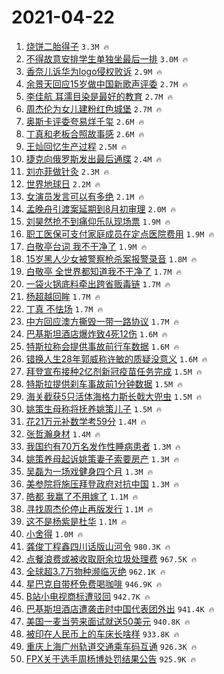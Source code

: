 # 2021-04-22

1. [烧饼二胎得子](https://s.weibo.com/weibo?q=%23%E7%83%A7%E9%A5%BC%E4%BA%8C%E8%83%8E%E5%BE%97%E5%AD%90%23&Refer=top) `3.3M 🔥`
1. [不得故意安排学生单独坐最后一排](https://s.weibo.com/weibo?q=%23%E4%B8%8D%E5%BE%97%E6%95%85%E6%84%8F%E5%AE%89%E6%8E%92%E5%AD%A6%E7%94%9F%E5%8D%95%E7%8B%AC%E5%9D%90%E6%9C%80%E5%90%8E%E4%B8%80%E6%8E%92%23&Refer=top) `3.0M 🔥`
1. [香奈儿诉华为logo侵权败诉](https://s.weibo.com/weibo?q=%23%E9%A6%99%E5%A5%88%E5%84%BF%E8%AF%89%E5%8D%8E%E4%B8%BAlogo%E4%BE%B5%E6%9D%83%E8%B4%A5%E8%AF%89%23&Refer=top) `2.9M 🔥`
1. [余景天回应15岁做中国新歌声评委](https://s.weibo.com/weibo?q=%23%E4%BD%99%E6%99%AF%E5%A4%A9%E5%9B%9E%E5%BA%9415%E5%B2%81%E5%81%9A%E4%B8%AD%E5%9B%BD%E6%96%B0%E6%AD%8C%E5%A3%B0%E8%AF%84%E5%A7%94%23&Refer=top) `2.7M 🔥`
1. [李佳航 耳濡目染是最好的教育](https://s.weibo.com/weibo?q=%E6%9D%8E%E4%BD%B3%E8%88%AA%20%E8%80%B3%E6%BF%A1%E7%9B%AE%E6%9F%93%E6%98%AF%E6%9C%80%E5%A5%BD%E7%9A%84%E6%95%99%E8%82%B2&Refer=top) `2.7M 🔥`
1. [周杰伦为女儿建粉红色城堡](https://s.weibo.com/weibo?q=%23%E5%91%A8%E6%9D%B0%E4%BC%A6%E4%B8%BA%E5%A5%B3%E5%84%BF%E5%BB%BA%E7%B2%89%E7%BA%A2%E8%89%B2%E5%9F%8E%E5%A0%A1%23&Refer=top) `2.7M 🔥`
1. [奥斯卡评委夸易烊千玺](https://s.weibo.com/weibo?q=%23%E5%A5%A5%E6%96%AF%E5%8D%A1%E8%AF%84%E5%A7%94%E5%A4%B8%E6%98%93%E7%83%8A%E5%8D%83%E7%8E%BA%23&Refer=top) `2.6M 🔥`
1. [丁真和老板合照故事感](https://s.weibo.com/weibo?q=%E4%B8%81%E7%9C%9F%E5%92%8C%E8%80%81%E6%9D%BF%E5%90%88%E7%85%A7%E6%95%85%E4%BA%8B%E6%84%9F&Refer=top) `2.6M 🔥`
1. [王灿回忆生产过程](https://s.weibo.com/weibo?q=%E7%8E%8B%E7%81%BF%E5%9B%9E%E5%BF%86%E7%94%9F%E4%BA%A7%E8%BF%87%E7%A8%8B&Refer=top) `2.5M 🔥`
1. [捷克向俄罗斯发出最后通牒](https://s.weibo.com/weibo?q=%23%E6%8D%B7%E5%85%8B%E5%90%91%E4%BF%84%E7%BD%97%E6%96%AF%E5%8F%91%E5%87%BA%E6%9C%80%E5%90%8E%E9%80%9A%E7%89%92%23&Refer=top) `2.4M 🔥`
1. [刘亦菲做针灸](https://s.weibo.com/weibo?q=%23%E5%88%98%E4%BA%A6%E8%8F%B2%E5%81%9A%E9%92%88%E7%81%B8%23&Refer=top) `2.3M 🔥`
1. [世界地球日](https://s.weibo.com/weibo?q=%23%E4%B8%96%E7%95%8C%E5%9C%B0%E7%90%83%E6%97%A5%23&Refer=top) `2.2M 🔥`
1. [女演员发言可以有多绝](https://s.weibo.com/weibo?q=%23%E5%A5%B3%E6%BC%94%E5%91%98%E5%8F%91%E8%A8%80%E5%8F%AF%E4%BB%A5%E6%9C%89%E5%A4%9A%E7%BB%9D%23&Refer=top) `2.1M 🔥`
1. [孟晚舟引渡案延期到8月初审理](https://s.weibo.com/weibo?q=%E5%AD%9F%E6%99%9A%E8%88%9F%E5%BC%95%E6%B8%A1%E6%A1%88%E5%BB%B6%E6%9C%9F%E5%88%B08%E6%9C%88%E5%88%9D%E5%AE%A1%E7%90%86&Refer=top) `2.0M 🔥`
1. [刘昊然抢不到痛仰乐队现场票](https://s.weibo.com/weibo?q=%23%E5%88%98%E6%98%8A%E7%84%B6%E6%8A%A2%E4%B8%8D%E5%88%B0%E7%97%9B%E4%BB%B0%E4%B9%90%E9%98%9F%E7%8E%B0%E5%9C%BA%E7%A5%A8%23&Refer=top) `1.9M 🔥`
1. [职工医保可支付家庭成员在定点医院费用](https://s.weibo.com/weibo?q=%E8%81%8C%E5%B7%A5%E5%8C%BB%E4%BF%9D%E5%8F%AF%E6%94%AF%E4%BB%98%E5%AE%B6%E5%BA%AD%E6%88%90%E5%91%98%E5%9C%A8%E5%AE%9A%E7%82%B9%E5%8C%BB%E9%99%A2%E8%B4%B9%E7%94%A8&Refer=top) `1.9M 🔥`
1. [白敬亭台词 我不干净了](https://s.weibo.com/weibo?q=%E7%99%BD%E6%95%AC%E4%BA%AD%E5%8F%B0%E8%AF%8D%20%E6%88%91%E4%B8%8D%E5%B9%B2%E5%87%80%E4%BA%86&Refer=top) `1.9M 🔥`
1. [15岁黑人少女被警察枪杀案报警录音](https://s.weibo.com/weibo?q=%2315%E5%B2%81%E9%BB%91%E4%BA%BA%E5%B0%91%E5%A5%B3%E8%A2%AB%E8%AD%A6%E5%AF%9F%E6%9E%AA%E6%9D%80%E6%A1%88%E6%8A%A5%E8%AD%A6%E5%BD%95%E9%9F%B3%23&Refer=top) `1.8M 🔥`
1. [白敬亭 全世界都知道我不干净了](https://s.weibo.com/weibo?q=%E7%99%BD%E6%95%AC%E4%BA%AD%20%E5%85%A8%E4%B8%96%E7%95%8C%E9%83%BD%E7%9F%A5%E9%81%93%E6%88%91%E4%B8%8D%E5%B9%B2%E5%87%80%E4%BA%86&Refer=top) `1.7M 🔥`
1. [一袋火锅底料牵出跨省贩毒链](https://s.weibo.com/weibo?q=%23%E4%B8%80%E8%A2%8B%E7%81%AB%E9%94%85%E5%BA%95%E6%96%99%E7%89%B5%E5%87%BA%E8%B7%A8%E7%9C%81%E8%B4%A9%E6%AF%92%E9%93%BE%23&Refer=top) `1.7M 🔥`
1. [杨超越回眸](https://s.weibo.com/weibo?q=%23%E6%9D%A8%E8%B6%85%E8%B6%8A%E5%9B%9E%E7%9C%B8%23&Refer=top) `1.7M 🔥`
1. [丁真 不怯场](https://s.weibo.com/weibo?q=%E4%B8%81%E7%9C%9F%20%E4%B8%8D%E6%80%AF%E5%9C%BA&Refer=top) `1.7M 🔥`
1. [中方回应澳方撕毁一带一路协议](https://s.weibo.com/weibo?q=%23%E4%B8%AD%E6%96%B9%E5%9B%9E%E5%BA%94%E6%BE%B3%E6%96%B9%E6%92%95%E6%AF%81%E4%B8%80%E5%B8%A6%E4%B8%80%E8%B7%AF%E5%8D%8F%E8%AE%AE%23&Refer=top) `1.7M 🔥`
1. [巴基斯坦酒店爆炸致4死12伤](https://s.weibo.com/weibo?q=%23%E5%B7%B4%E5%9F%BA%E6%96%AF%E5%9D%A6%E9%85%92%E5%BA%97%E7%88%86%E7%82%B8%E8%87%B44%E6%AD%BB12%E4%BC%A4%23&Refer=top) `1.6M 🔥`
1. [特斯拉称会提供事故前行车数据](https://s.weibo.com/weibo?q=%23%E7%89%B9%E6%96%AF%E6%8B%89%E7%A7%B0%E4%BC%9A%E6%8F%90%E4%BE%9B%E4%BA%8B%E6%95%85%E5%89%8D%E8%A1%8C%E8%BD%A6%E6%95%B0%E6%8D%AE%23&Refer=top) `1.6M 🔥`
1. [错换人生28年郭威称许敏的质疑没意义](https://s.weibo.com/weibo?q=%23%E9%94%99%E6%8D%A2%E4%BA%BA%E7%94%9F28%E5%B9%B4%E9%83%AD%E5%A8%81%E7%A7%B0%E8%AE%B8%E6%95%8F%E7%9A%84%E8%B4%A8%E7%96%91%E6%B2%A1%E6%84%8F%E4%B9%89%23&Refer=top) `1.6M 🔥`
1. [拜登宣布接种2亿剂新冠疫苗任务完成](https://s.weibo.com/weibo?q=%E6%8B%9C%E7%99%BB%E5%AE%A3%E5%B8%83%E6%8E%A5%E7%A7%8D2%E4%BA%BF%E5%89%82%E6%96%B0%E5%86%A0%E7%96%AB%E8%8B%97%E4%BB%BB%E5%8A%A1%E5%AE%8C%E6%88%90&Refer=top) `1.5M 🔥`
1. [特斯拉提供刹车事故前1分钟数据](https://s.weibo.com/weibo?q=%23%E7%89%B9%E6%96%AF%E6%8B%89%E6%8F%90%E4%BE%9B%E5%88%B9%E8%BD%A6%E4%BA%8B%E6%95%85%E5%89%8D1%E5%88%86%E9%92%9F%E6%95%B0%E6%8D%AE%23&Refer=top) `1.5M 🔥`
1. [海关截获5只活体海格力斯长戟大兜虫](https://s.weibo.com/weibo?q=%E6%B5%B7%E5%85%B3%E6%88%AA%E8%8E%B75%E5%8F%AA%E6%B4%BB%E4%BD%93%E6%B5%B7%E6%A0%BC%E5%8A%9B%E6%96%AF%E9%95%BF%E6%88%9F%E5%A4%A7%E5%85%9C%E8%99%AB&Refer=top) `1.5M 🔥`
1. [姚策生母称将抚养姚策儿子](https://s.weibo.com/weibo?q=%23%E5%A7%9A%E7%AD%96%E7%94%9F%E6%AF%8D%E7%A7%B0%E5%B0%86%E6%8A%9A%E5%85%BB%E5%A7%9A%E7%AD%96%E5%84%BF%E5%AD%90%23&Refer=top) `1.5M 🔥`
1. [花21万元补数学考59分](https://s.weibo.com/weibo?q=%23%E8%8A%B121%E4%B8%87%E5%85%83%E8%A1%A5%E6%95%B0%E5%AD%A6%E8%80%8359%E5%88%86%23&Refer=top) `1.4M 🔥`
1. [张哲瀚身材](https://s.weibo.com/weibo?q=%23%E5%BC%A0%E5%93%B2%E7%80%9A%E8%BA%AB%E6%9D%90%23&Refer=top) `1.4M 🔥`
1. [我国约有70万名发作性睡病患者](https://s.weibo.com/weibo?q=%23%E6%88%91%E5%9B%BD%E7%BA%A6%E6%9C%8970%E4%B8%87%E5%90%8D%E5%8F%91%E4%BD%9C%E6%80%A7%E7%9D%A1%E7%97%85%E6%82%A3%E8%80%85%23&Refer=top) `1.3M 🔥`
1. [姚策养母起诉姚策妻子索要房产](https://s.weibo.com/weibo?q=%23%E5%A7%9A%E7%AD%96%E5%85%BB%E6%AF%8D%E8%B5%B7%E8%AF%89%E5%A7%9A%E7%AD%96%E5%A6%BB%E5%AD%90%E7%B4%A2%E8%A6%81%E6%88%BF%E4%BA%A7%23&Refer=top) `1.3M 🔥`
1. [吴磊为一场戏健身四个月](https://s.weibo.com/weibo?q=%23%E5%90%B4%E7%A3%8A%E4%B8%BA%E4%B8%80%E5%9C%BA%E6%88%8F%E5%81%A5%E8%BA%AB%E5%9B%9B%E4%B8%AA%E6%9C%88%23&Refer=top) `1.3M 🔥`
1. [美参院将施压拜登政府对抗中国](https://s.weibo.com/weibo?q=%E7%BE%8E%E5%8F%82%E9%99%A2%E5%B0%86%E6%96%BD%E5%8E%8B%E6%8B%9C%E7%99%BB%E6%94%BF%E5%BA%9C%E5%AF%B9%E6%8A%97%E4%B8%AD%E5%9B%BD&Refer=top) `1.3M 🔥`
1. [皓都 我赢了不用嫁了](https://s.weibo.com/weibo?q=%E7%9A%93%E9%83%BD%20%E6%88%91%E8%B5%A2%E4%BA%86%E4%B8%8D%E7%94%A8%E5%AB%81%E4%BA%86&Refer=top) `1.1M 🔥`
1. [寻找周杰伦停止再版发行](https://s.weibo.com/weibo?q=%23%E5%AF%BB%E6%89%BE%E5%91%A8%E6%9D%B0%E4%BC%A6%E5%81%9C%E6%AD%A2%E5%86%8D%E7%89%88%E5%8F%91%E8%A1%8C%23&Refer=top) `1.1M 🔥`
1. [这不是杨紫是杜华](https://s.weibo.com/weibo?q=%23%E8%BF%99%E4%B8%8D%E6%98%AF%E6%9D%A8%E7%B4%AB%E6%98%AF%E6%9D%9C%E5%8D%8E%23&Refer=top) `1.1M 🔥`
1. [小舍得](https://s.weibo.com/weibo?q=%E5%B0%8F%E8%88%8D%E5%BE%97&Refer=top) `1.0M 🔥`
1. [龚俊丁程鑫四川话版山河令](https://s.weibo.com/weibo?q=%23%E9%BE%9A%E4%BF%8A%E4%B8%81%E7%A8%8B%E9%91%AB%E5%9B%9B%E5%B7%9D%E8%AF%9D%E7%89%88%E5%B1%B1%E6%B2%B3%E4%BB%A4%23&Refer=top) `980.3K 🔥`
1. [点餐浪费或被收取厨余垃圾处理费](https://s.weibo.com/weibo?q=%E7%82%B9%E9%A4%90%E6%B5%AA%E8%B4%B9%E6%88%96%E8%A2%AB%E6%94%B6%E5%8F%96%E5%8E%A8%E4%BD%99%E5%9E%83%E5%9C%BE%E5%A4%84%E7%90%86%E8%B4%B9&Refer=top) `967.5K 🔥`
1. [全球超3.7万物种濒临灭绝](https://s.weibo.com/weibo?q=%23%E5%85%A8%E7%90%83%E8%B6%853.7%E4%B8%87%E7%89%A9%E7%A7%8D%E6%BF%92%E4%B8%B4%E7%81%AD%E7%BB%9D%23&Refer=top) `962.1K 🔥`
1. [星巴克自带杯免费喝咖啡](https://s.weibo.com/weibo?q=%23%E6%98%9F%E5%B7%B4%E5%85%8B%E8%87%AA%E5%B8%A6%E6%9D%AF%E5%85%8D%E8%B4%B9%E5%96%9D%E5%92%96%E5%95%A1%23&Refer=top) `946.9K 🔥`
1. [B站小电视商标遭驳回](https://s.weibo.com/weibo?q=%23B%E7%AB%99%E5%B0%8F%E7%94%B5%E8%A7%86%E5%95%86%E6%A0%87%E9%81%AD%E9%A9%B3%E5%9B%9E%23&Refer=top) `942.7K 🔥`
1. [巴基斯坦酒店遭袭击时中国代表团外出](https://s.weibo.com/weibo?q=%E5%B7%B4%E5%9F%BA%E6%96%AF%E5%9D%A6%E9%85%92%E5%BA%97%E9%81%AD%E8%A2%AD%E5%87%BB%E6%97%B6%E4%B8%AD%E5%9B%BD%E4%BB%A3%E8%A1%A8%E5%9B%A2%E5%A4%96%E5%87%BA&Refer=top) `941.4K 🔥`
1. [美国一麦当劳来面试就送50美元](https://s.weibo.com/weibo?q=%E7%BE%8E%E5%9B%BD%E4%B8%80%E9%BA%A6%E5%BD%93%E5%8A%B3%E6%9D%A5%E9%9D%A2%E8%AF%95%E5%B0%B1%E9%80%8150%E7%BE%8E%E5%85%83&Refer=top) `940.8K 🔥`
1. [被印在人民币上的车床长啥样](https://s.weibo.com/weibo?q=%23%E8%A2%AB%E5%8D%B0%E5%9C%A8%E4%BA%BA%E6%B0%91%E5%B8%81%E4%B8%8A%E7%9A%84%E8%BD%A6%E5%BA%8A%E9%95%BF%E5%95%A5%E6%A0%B7%23&Refer=top) `933.8K 🔥`
1. [重庆上海广州轨道交通乘车码互通](https://s.weibo.com/weibo?q=%E9%87%8D%E5%BA%86%E4%B8%8A%E6%B5%B7%E5%B9%BF%E5%B7%9E%E8%BD%A8%E9%81%93%E4%BA%A4%E9%80%9A%E4%B9%98%E8%BD%A6%E7%A0%81%E4%BA%92%E9%80%9A&Refer=top) `926.3K 🔥`
1. [FPX关于选手周杨博处罚结果公告](https://s.weibo.com/weibo?q=FPX%E5%85%B3%E4%BA%8E%E9%80%89%E6%89%8B%E5%91%A8%E6%9D%A8%E5%8D%9A%E5%A4%84%E7%BD%9A%E7%BB%93%E6%9E%9C%E5%85%AC%E5%91%8A&Refer=top) `925.9K 🔥`
